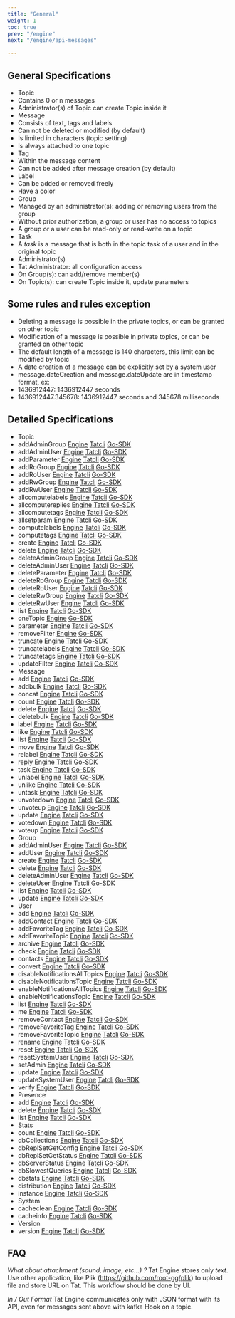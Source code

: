 ```yaml
---
title: "General"
weight: 1
toc: true
prev: "/engine"
next: "/engine/api-messages"

---
```



## General Specifications

* Topic
 * Contains 0 or n messages
 * Administrator(s) of Topic can create Topic inside it
* Message
 * Consists of text, tags and labels
 * Can not be deleted or modified (by default)
 * Is limited in characters (topic setting)
 * Is always attached to one topic
* Tag
 * Within the message content
 * Can not be added after message creation (by default)
* Label
 * Can be added or removed freely
 * Have a color
* Group
 * Managed by an administrator(s): adding or removing users from the group
 * Without prior authorization, a group or user has no access to topics
 * A group or a user can be read-only or read-write on a topic
* Task
 * A *task* is a message that is both in the topic task of a user and in the original topic
* Administrator(s)
 * Tat Administrator: all configuration access
 * On Group(s): can add/remove member(s)
 * On Topic(s): can create Topic inside it, update parameters

## Some rules and rules exception
* Deleting a message is possible in the private topics, or can be granted on other topic
* Modification of a message is possible in private topics, or can be granted on other topic
* The default length of a message is 140 characters, this limit can be modified by topic
* A date creation of a message can be explicitly set by a system user
* message.dateCreation and message.dateUpdate are in timestamp format, ex:
 * 1436912447: 1436912447 seconds
 * 1436912447.345678: 1436912447 seconds and 345678 milliseconds

## Detailed Specifications
* Topic
 * addAdminGroup     [Engine](/engine/api-topics/#add-an-admin-group-to-a-topic) [Tatcli](/tatcli/tatcli-topic/#add-an-admin-group-to-a-topic) [Go-SDK](https://godoc.org/github.com/ovh/tat#Client.TopicAddAdminGroups)
 * addAdminUser      [Engine](/engine/api-topics/#add-an-admin-user-to-a-topic) [Tatcli](/tatcli/tatcli-topic/#add-an-admin-user-to-a-topic) [Go-SDK](https://godoc.org/github.com/ovh/tat#Client.TopicAddAdminUsers)     
 * addParameter      [Engine](/engine/api-topics/#add-a-parameter-to-a-topic) [Tatcli](/tatcli/tatcli-topic/) [Go-SDK](https://godoc.org/github.com/ovh/tat#Client.TopicAddParameter)     
 * addRoGroup        [Engine](/engine/api-topics/#add-a-read-only-group-to-a-topic) [Tatcli](/tatcli/tatcli-topic/#add-a-read-only-group-to-a-topic) [Go-SDK](https://godoc.org/github.com/ovh/tat#Client.TopicAddRoGroups)
 * addRoUser         [Engine](/engine/api-topics/#add-a-read-only-user-to-a-topic) [Tatcli](/tatcli/tatcli-topic/#add-a-read-only-user-to-a-topic) [Go-SDK](https://godoc.org/github.com/ovh/tat#Client.TopicAddRoUsers)
 * addRwGroup        [Engine](/engine/api-topics/#add-a-read-write-group-to-a-topic) [Tatcli](/tatcli/tatcli-topic/#add-a-read-write-group-to-a-topic) [Go-SDK](https://godoc.org/github.com/ovh/tat#Client.TopicAddRwGroups)
 * addRwUser         [Engine](/engine/api-topics/#add-a-read-write-user-to-a-topic) [Tatcli](/tatcli/tatcli-topic/#add-a-read-write-user-to-a-topic) [Go-SDK](https://godoc.org/github.com/ovh/tat#Client.TopicAddRwUsers)
 * allcomputelabels  [Engine](/engine/api-topics/#compute-labels-on-all-topics) [Tatcli](/tatcli/tatcli-topic/#tatcli-topic-h) [Go-SDK](https://godoc.org/github.com/ovh/tat#Client.TopicAllComputeLabels)
 * allcomputereplies [Engine]() [Tatcli](/tatcli/tatcli-topic/#tatcli-topic-h) [Go-SDK](https://godoc.org/github.com/ovh/tat#Client.TopicAllComputeReplies)
 * allcomputetags    [Engine](/engine/api-topics/#compute-tags-on-all-topics) [Tatcli](/tatcli/tatcli-topic/#tatcli-topic-h) [Go-SDK](https://godoc.org/github.com/ovh/tat#Client.TopicAllComputeTags)
 * allsetparam       [Engine](/engine/api-topics/#set-a-param-on-all-topics) [Tatcli](/tatcli/tatcli-topic/#tatcli-topic-h) [Go-SDK](https://godoc.org/github.com/ovh/tat#Client.TopicAllSetParam)
 * computelabels     [Engine](/engine/api-topics/#compute-labels-on-a-topic) [Tatcli](/tatcli/tatcli-topic/#tatcli-topic-h) [Go-SDK](https://godoc.org/github.com/ovh/tat#Client.TopicComputeLabels)
 * computetags       [Engine](/engine/api-topics/#compute-tags-on-a-topic) [Tatcli](/tatcli/tatcli-topic/#tatcli-topic-h) [Go-SDK](https://godoc.org/github.com/ovh/tat#Client.TopicComputeTags)
 * create            [Engine](/engine/api-topics/#create-a-topic) [Tatcli](/tatcli/tatcli-topic/#create-a-topic) [Go-SDK](https://godoc.org/github.com/ovh/tat#Client.TopicCreate)
 * delete            [Engine](/engine/api-topics/#delete-a-topic) [Tatcli](/tatcli/tatcli-topic/#delete-a-topic) [Go-SDK](https://godoc.org/github.com/ovh/tat#Client.TopicDelete)
 * deleteAdminGroup  [Engine](/engine/api-topics/#delete-an-admin-group-from-a-topic) [Tatcli](/tatcli/tatcli-topic/#delete-an-admin-group-from-a-topic) [Go-SDK](https://godoc.org/github.com/ovh/tat#Client.TopicDeleteAdminGroups)
 * deleteAdminUser   [Engine](/engine/api-topics/#delete-an-admin-user-from-a-topic) [Tatcli](/tatcli/tatcli-topic/#delete-an-admin-user-from-a-topic) [Go-SDK](https://godoc.org/github.com/ovh/tat#Client.TopicDeleteAdminUsers)
 * deleteParameter   [Engine](/engine/api-topics/#remove-a-parameter-to-a-topic) [Tatcli](/tatcli/tatcli-topic/#tatcli-topic-h) [Go-SDK](https://godoc.org/github.com/ovh/tat#Client.TopicDeleteParameters)
 * deleteRoGroup     [Engine](/engine/api-topics/#delete-a-read-only-group-from-a-topic) [Tatcli](/tatcli/tatcli-topic/#delete-a-read-only-group-from-a-topic) [Go-SDK](https://godoc.org/github.com/ovh/tat#Client.TopicDeleteRoGroups)
 * deleteRoUser      [Engine](/engine/api-topics/#delete-a-read-only-user-from-a-topic) [Tatcli](/tatcli/tatcli-topic/#add-a-read-only-user-to-a-topic) [Go-SDK](https://godoc.org/github.com/ovh/tat#Client.TopicDeleteRoUsers)
 * deleteRwGroup     [Engine](/engine/api-topics/#delete-a-read-write-group-from-a-topic) [Tatcli](/tatcli/tatcli-topic/#delete-a-read-write-group-from-a-topic) [Go-SDK](https://godoc.org/github.com/ovh/tat#Client.TopicDeleteRwGroups)
 * deleteRwUser      [Engine](/engine/api-topics/#delete-a-read-write-user-from-a-topic) [Tatcli](/tatcli/tatcli-topic/#delete-a-read-write-user-from-a-topic) [Go-SDK](https://godoc.org/github.com/ovh/tat#Client.TopicDeleteRwUsers)
 * list              [Engine](/engine/api-topics/#getting-topics-list) [Tatcli](/tatcli/tatcli-topic/#getting-topics-list) [Go-SDK](https://godoc.org/github.com/ovh/tat#Client.TopicList)
 * oneTopic          [Engine](/engine/api-topics/#getting-one-topic) [Go-SDK](https://godoc.org/github.com/ovh/tat#Client.TopicOne)
 * parameter         [Engine](/engine/api-topics/#update-param-on-one-topic-admin-or-admin-on-topic) [Tatcli](/tatcli/tatcli-topic/#tatcli-topic-h) [Go-SDK](https://godoc.org/github.com/ovh/tat#Client.TopicParameter)
 * removeFilter      [Engine]() [Go-SDK](https://godoc.org/github.com/ovh/tat#Client.TopicRemoveFilter)
 * truncate          [Engine](/engine/api-topics/#truncate-a-topic) [Tatcli](/tatcli/tatcli-topic/#truncate-a-topic) [Go-SDK](https://godoc.org/github.com/ovh/tat#Client.TopicTruncate)
 * truncatelabels    [Engine](/engine/api-topics/#truncate-cached-labels-on-a-topic) [Tatcli](/tatcli/tatcli-topic/#tatcli-topic-h) [Go-SDK](https://godoc.org/github.com/ovh/tat#Client.TopicTruncateLabels)
 * truncatetags      [Engine](/engine/api-topics/#truncate-cached-tags-on-a-topic) [Tatcli](/tatcli/tatcli-topic/#tatcli-topic-h) [Go-SDK](https://godoc.org/github.com/ovh/tat#Client.TopicTruncateTags)
 * updateFilter      [Engine]() [Tatcli](/tatcli/tatcli-topic/#tatcli-topic-h) [Go-SDK](https://godoc.org/github.com/ovh/tat#Client.TopicUpdateFilter)
* Message
 * add         [Engine](/engine/api-messages/#store-a-new-message) [Tatcli](/tatcli/tatcli-message/#create-a-message) [Go-SDK](https://godoc.org/github.com/ovh/tat#Client.MessageAdd)
 * addbulk     [Engine](/engine/api-messages/#store-some-messages) [Tatcli](/tatcli/tatcli-message/#tatcli-message-h) [Go-SDK](https://godoc.org/github.com/ovh/tat#Client.MessageAddBulk)
 * concat      [Engine](/engine/api-messages/#concat-a-message-adding-additional-text-to-one-message) [Tatcli](/tatcli/tatcli-message/#update-a-message-by-adding-additional-text-at-the-end-of-message) [Go-SDK](https://godoc.org/github.com/ovh/tat#Client.MessageConcat)
 * count       [Engine](/engine/api-messages/#parameters) [Tatcli](/tatcli/tatcli-message/#tatcli-message-h) [Go-SDK](https://godoc.org/github.com/ovh/tat#Client.MessageCount)
 * delete      [Engine](/engine/api-messages/#delete-a-message) [Tatcli](/tatcli/tatcli-message/#tatcli-message-h) [Go-SDK](https://godoc.org/github.com/ovh/tat#Client.MessageDelete)
 * deletebulk  [Engine](/engine/api-messages/#delete-a-list-of-messages) [Tatcli](/tatcli/tatcli-message/#tatcli-message-h) [Go-SDK](https://godoc.org/github.com/ovh/tat#Client.MessagesDeleteBulk)
 * label       [Engine](/engine/api-messages/#add-a-label-to-a-message) [Tatcli](/tatcli/tatcli-message/#add-a-label-to-a-message) [Go-SDK](https://godoc.org/github.com/ovh/tat#Client.MessageLabel)
 * like        [Engine](/engine/api-messages/#like-a-message) [Tatcli](/tatcli/tatcli-message/#like-a-message) [Go-SDK](https://godoc.org/github.com/ovh/tat#Client.MessageLike)
 * list        [Engine](/engine/api-messages/#getting-messages-list) [Tatcli](/tatcli/tatcli-message/#getting-message) [Go-SDK](https://godoc.org/github.com/ovh/tat#Client.MessageList)
 * move        [Engine](/engine/api-messages/#move-a-message-to-another-topic) [Tatcli](/tatcli/tatcli-message/#move-a-message-to-another-topic) [Go-SDK](https://godoc.org/github.com/ovh/tat#Client.MessageMove)
 * relabel     [Engine](/engine/api-messages/#remove-all-labels-and-add-new-ones) [Tatcli](/tatcli/tatcli-message/#remove-all-labels-and-add-new-ones-to-a-message) [Go-SDK](https://godoc.org/github.com/ovh/tat#Client.MessageRelabel)
 * reply       [Engine](/engine/api-messages/#reply-to-a-message) [Tatcli](/tatcli/tatcli-message/#reply-to-a-message) [Go-SDK](https://godoc.org/github.com/ovh/tat#Client.MessageReply)
 * task        [Engine](/engine/api-messages/#create-a-task-from-a-message) [Tatcli](/tatcli/tatcli-message/#create-a-task-from-one-message) [Go-SDK](https://godoc.org/github.com/ovh/tat#Client.MessageTask)
 * unlabel     [Engine](/engine/api-messages/#remove-a-label-from-a-message) [Tatcli](/tatcli/tatcli-message/#remove-a-label-from-a-message) [Go-SDK](https://godoc.org/github.com/ovh/tat#Client.MessageUnlabel)
 * unlike      [Engine](/engine/api-messages/#unlike-a-message) [Tatcli](/tatcli/tatcli-message/#unlike-a-message) [Go-SDK](https://godoc.org/github.com/ovh/tat#Client.MessageUnlike)
 * untask      [Engine](/engine/api-messages/#remove-a-message-from-tasks) [Tatcli](/tatcli/tatcli-message/#remove-a-message-from-tasks) [Go-SDK](https://godoc.org/github.com/ovh/tat#Client.MessageUntask)
 * unvotedown  [Engine](/engine/api-messages/#remove-vote-down-from-a-message) [Tatcli](/tatcli/tatcli-message/#remove-a-vote-down-from-a-message) [Go-SDK](https://godoc.org/github.com/ovh/tat#Client.MessageUnVoteDown)
 * unvoteup    [Engine](/engine/api-messages/#remove-a-vote-up-from-a-message) [Tatcli](/tatcli/tatcli-message/#remove-a-vote-up-from-a-message) [Go-SDK](https://godoc.org/github.com/ovh/tat#Client.MessageUnVoteUP)
 * update      [Engine](/engine/api-messages/#update-a-message) [Tatcli](/tatcli/tatcli-message/#tatcli-message-h) [Go-SDK](https://godoc.org/github.com/ovh/tat#Client.MessageUpdate)
 * votedown    [Engine](/engine/api-messages/#vote-down-a-message) [Tatcli](/tatcli/tatcli-message/#vote-down-a-message) [Go-SDK](https://godoc.org/github.com/ovh/tat#Client.MessageVoteDown)
 * voteup      [Engine](/engine/api-messages/#vote-up-a-message) [Tatcli](/tatcli/tatcli-message/#vote-up-a-message) [Go-SDK](https://godoc.org/github.com/ovh/tat#Client.MessageVoteUP)
* Group
 * addAdminUser     [Engine](/engine/api-groups/#delete-an-admin-user-from-a-group) [Tatcli](/tatcli/tatcli-group/#tatcli-group-h) [Go-SDK](https://godoc.org/github.com/ovh/tat#Client.GroupAddAdminUsers)
 * addUser          [Engine](/engine/api-groups/#add-a-user-to-a-group) [Tatcli](/tatcli/tatcli-group/#add-user-to-a-group) [Go-SDK](https://godoc.org/github.com/ovh/tat#Client.GroupAddUsers)
 * create           [Engine](/engine/api-groups/#create-a-group) [Tatcli](/tatcli/tatcli-group/#create-a-group-admin-only) [Go-SDK](https://godoc.org/github.com/ovh/tat#Client.GroupCreate)
 * delete           [Engine](/engine/api-groups/#delete-a-group) [Tatcli](/tatcli/tatcli-group/#delete-a-group-admin-only) [Go-SDK](https://godoc.org/github.com/ovh/tat#Client.GroupDelete)
 * deleteAdminUser  [Engine](/engine/api-groups/#add-an-admin-user-to-a-group) [Tatcli](/tatcli/tatcli-group/#tatcli-group-h) [Go-SDK](https://godoc.org/github.com/ovh/tat#Client.GroupDeleteAdminUsers)
 * deleteUser       [Engine](/engine/api-groups/#delete-a-user-from-a-group) [Tatcli](/tatcli/tatcli-group/#delete-a-user-from-a-group) [Go-SDK](https://godoc.org/github.com/ovh/tat#Client.GroupDeleteUsers)
 * list             [Engine](/engine/api-groups/#getting-groups-list) [Tatcli](/tatcli/tatcli-group/#tatcli-group-h) [Go-SDK](https://godoc.org/github.com/ovh/tat#Client.GroupList)
 * update           [Engine](/engine/api-groups/#update-a-group) [Tatcli](/tatcli/tatcli-group/#update-a-group-admin-only) [Go-SDK](https://godoc.org/github.com/ovh/tat#Client.GroupUpdate)
* User
 * add                           [Engine](/engine/api-users/#create-a-user) [Tatcli](/tatcli/tatcli-user/#create-a-user) [Go-SDK](https://godoc.org/github.com/ovh/tat#Client.UserAdd)
 * addContact                    [Engine](/engine/api-users/#add-a-contact) [Tatcli](/tatcli/tatcli-user/#tatcli-user-h) [Go-SDK](https://godoc.org/github.com/ovh/tat#Client.UserAddContact)
 * addFavoriteTag                [Engine](/engine/api-users/#add-a-favorite-tag) [Tatcli](/tatcli/tatcli-user/#add-a-favorite-tag) [Go-SDK](https://godoc.org/github.com/ovh/tat#Client.UserAddFavoriteTag)
 * addFavoriteTopic              [Engine](/engine/api-users/#add-a-favorite-topic) [Tatcli](/tatcli/tatcli-user/#add-a-favorite-topic) [Go-SDK](https://godoc.org/github.com/ovh/tat#Client.UserAddFavoriteTopic)
 * archive                       [Engine](/engine/api-users/#archive-a-user) [Tatcli](/tatcli/tatcli-user/#archive-a-user-admin-only) [Go-SDK](https://godoc.org/github.com/ovh/tat#Client.UserArchive)
 * check                         [Engine](/engine/api-users/#check-private-topics-and-default-group-on-one-user) [Tatcli](/tatcli/tatcli-user/#check-a-user-admin-only) [Go-SDK](https://godoc.org/github.com/ovh/tat#Client.UserCheck)
 * contacts                      [Engine](/engine/api-users/#get-contacts) [Tatcli](/tatcli/tatcli-user/#get-contacts-presences-since-n-seconds-tatcli-user-contacts-seconds) [Go-SDK](https://godoc.org/github.com/ovh/tat#Client.UserContacts)
 * convert                       [Engine](/engine/api-users/#convert-a-user-to-a-system-user) [Tatcli](/tatcli/tatcli-user/#convert-to-a-system-user-admin-only) [Go-SDK](https://godoc.org/github.com/ovh/tat#Client.UserConvertToSystem)
 * disableNotificationsAllTopics [Engine](/engine/api-users/#disable-notifications-on-all-topics-except-private) [Tatcli](/tatcli/tatcli-user/#disable-notifications-on-all-topics) [Go-SDK](https://godoc.org/github.com/ovh/tat#Client.UserDisableNotificationsAllTopics)
 * disableNotificationsTopic     [Engine](/engine/api-users/#disable-notifications-on-one-topic) [Tatcli](/tatcli/tatcli-user/#disable-notifications-on-a-topic) [Go-SDK](https://godoc.org/github.com/ovh/tat#Client.UserDisableNotificationsTopic)
 * enableNotificationsAllTopics  [Engine](/engine/api-users/#enable-notifications-on-all-topics) [Tatcli](/tatcli/tatcli-user/#enable-notifications-on-all-topics) [Go-SDK](https://godoc.org/github.com/ovh/tat#Client.UserEnableNotificationsAllTopics)
 * enableNotificationsTopic      [Engine](/engine/api-users/#enable-notifications-on-one-topic) [Tatcli](/tatcli/tatcli-user/#enable-notifications-on-a-topic) [Go-SDK](https://godoc.org/github.com/ovh/tat#Client.UserEnableNotificationsTopic)
 * list                          [Engine](/engine/api-users/#getting-users-list) [Tatcli](/tatcli/tatcli-user/#list-users) [Go-SDK](https://godoc.org/github.com/ovh/tat#Client.UserList)
 * me                            [Engine](/engine/api-users/#get-information-about-current-user) [Tatcli](/tatcli/tatcli-user/#get-information-about-me) [Go-SDK](https://godoc.org/github.com/ovh/tat#Client.UserMe)
 * removeContact                 [Engine](/engine/api-users/#remove-a-contact) [Tatcli](/tatcli/tatcli-user/#tatcli-user-h) [Go-SDK](https://godoc.org/github.com/ovh/tat#Client.UserRemoveContact)
 * removeFavoriteTag             [Engine](/engine/api-users/#remove-a-favorite-tag) [Tatcli](/tatcli/tatcli-user/#remove-a-favorite-tag) [Go-SDK](https://godoc.org/github.com/ovh/tat#Client.UserRemoveFavoriteTag)
 * removeFavoriteTopic           [Engine](/engine/api-users/#remove-a-favorite-topic) [Tatcli](/tatcli/tatcli-user/#remove-a-favorite-topic) [Go-SDK](https://godoc.org/github.com/ovh/tat#Client.UserRemoveFavoriteTopic)
 * rename                        [Engine](/engine/api-users/#rename-a-username) [Tatcli](/tatcli/tatcli-user/#rename-a-username-admin-only) [Go-SDK](https://godoc.org/github.com/ovh/tat#Client.UserRename)
 * reset                         [Engine](/engine/api-users/#ask-for-reset-a-password) [Tatcli](/tatcli/tatcli-user/#ask-for-reset-password) [Go-SDK](https://godoc.org/github.com/ovh/tat#Client.UserReset)
 * resetSystemUser               [Engine](/engine/api-users/#reset-a-password-for-system-user) [Tatcli](/tatcli/tatcli-user/#tatcli-user-h) [Go-SDK](https://godoc.org/github.com/ovh/tat#Client.UserResetSystem)
 * setAdmin                      [Engine](/engine/api-users/#grant-a-user-to-an-admin-user) [Tatcli](/tatcli/tatcli-user/#grant-a-user-to-tat-admin-admin-only) [Go-SDK](https://godoc.org/github.com/ovh/tat#Client.UserSetAdmin)
 * update                        [Engine](/engine/api-users/#update-fullname-or-email) [Tatcli](/tatcli/tatcli-user/#update-fullname-and-email-admin-only) [Go-SDK](https://godoc.org/github.com/ovh/tat#Client.UserUpdate)
 * updateSystemUser              [Engine](/engine/api-users/#update-flags-on-system-user) [Tatcli](/tatcli/tatcli-user/#update-a-system-user-admin-only) [Go-SDK](https://godoc.org/github.com/ovh/tat#Client.UserUpdateSystem)
 * verify                        [Engine](/engine/api-users/#verify-a-user) [Tatcli](/tatcli/tatcli-user/#verify-account) [Go-SDK](https://godoc.org/github.com/ovh/tat#Client.UserVerify)
* Presence
 * add                           [Engine](/engine/api-presences/#add-presence) [Tatcli](/tatcli/tatcli-presence/) [Go-SDK](https://godoc.org/github.com/ovh/tat#Client.PresenceAddAndGet)
 * delete                        [Engine](/engine/api-presences/#delete-presence) [Tatcli](/tatcli/tatcli-presence/) [Go-SDK](https://godoc.org/github.com/ovh/tat#Client.PresenceDelete)
 * list                          [Engine](/engine/api-presences/#getting-presences) [Tatcli](/tatcli/tatcli-presence/) [Go-SDK](https://godoc.org/github.com/ovh/tat#Client.PresenceList)
* Stats
 * count              [Engine]() [Tatcli](/tatcli/tatcli-stats/) [Go-SDK](https://godoc.org/github.com/ovh/tat#Client.StatsCount)
 * dbCollections      [Engine]() [Tatcli](/tatcli/tatcli-stats/) [Go-SDK](https://godoc.org/github.com/ovh/tat#Client.StatsDBCollections)
 * dbReplSetGetConfig [Engine]() [Tatcli](/tatcli/tatcli-stats/) [Go-SDK](https://godoc.org/github.com/ovh/tat#Client.StatsDBReplSetGetConfig)
 * dbReplSetGetStatus [Engine]() [Tatcli](/tatcli/tatcli-stats/) [Go-SDK](https://godoc.org/github.com/ovh/tat#Client.StatsDBReplSetGetStatus)
 * dbServerStatus     [Engine]() [Tatcli](/tatcli/tatcli-stats/) [Go-SDK](https://godoc.org/github.com/ovh/tat#Client.StatsDBServerStatus)
 * dbSlowestQueries   [Engine]() [Tatcli](/tatcli/tatcli-stats/) [Go-SDK](https://godoc.org/github.com/ovh/tat#Client.StatsDBSlowestQueries)
 * dbstats            [Engine]() [Tatcli](/tatcli/tatcli-stats/) [Go-SDK](https://godoc.org/github.com/ovh/tat#Client.StatsDBStats)
 * distribution       [Engine]() [Tatcli](/tatcli/tatcli-stats/) [Go-SDK](https://godoc.org/github.com/ovh/tat#Client.StatsDistribution)
 * instance           [Engine]() [Tatcli](/tatcli/tatcli-stats/) [Go-SDK](https://godoc.org/github.com/ovh/tat#Client.StatsInstance)
* System
 * cacheclean   [Engine]() [Tatcli](/tatcli/tatcli-system/) [Go-SDK](https://godoc.org/github.com/ovh/tat#Client.SystemCacheClean)
 * cacheinfo    [Engine]() [Tatcli](/tatcli/tatcli-system/) [Go-SDK](https://godoc.org/github.com/ovh/tat#Client.SystemCacheInfo)
* Version
 * version [Engine]() [Tatcli](/tatcli/tatcli-version/#tatcli-version-h) [Go-SDK](https://godoc.org/github.com/ovh/tat#Client.Version)




## FAQ
*What about attachment (sound, image, etc...) ?*
Tat Engine stores only *text*. Use other application, like Plik (https://github.com/root-gg/plik)
to upload file and store URL on Tat. This workflow should be done by UI.

*In / Out Format*
Tat Engine communicates only with JSON format with its API, even for messages sent above with kafka Hook on a topic.
